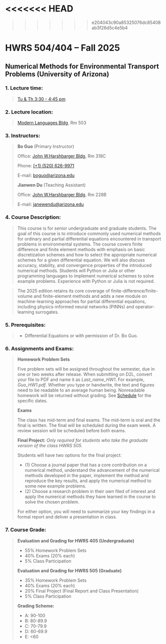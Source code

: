 
<<<<<<< HEAD
=======

>>>>>>> e204043c90a85325076dc85408ab3f26d5c4e5b4
# HWRS 504/404 – Fall 2025

<!--
Notes: 
Missing a page.html & a home.html file in the _layout
-->

<h2>Numerical Methods for Environmental Transport Problems (University of Arizona) </h2>


<h3>1. Lecture time:</h3> 

> [Tu & Th 3:30 - 4:45 pm](assets/calendar/calendar.ics)

<h3>2. Lecture location:</h3>

> [Modern Languages Bldg](https://www.google.com/maps/place/AZPM/@32.2321425,-110.9499052,18.71z/data=!4m6!3m5!1s0x86d671a9fb1d3e09:0x61757677b1166bb8!8m2!3d32.2323371!4d-110.950108!16s%2Fg%2F1tddb8wg?entry=ttu), Rm 503


<h3>3. Instructors:</h3> 

>**Bo Guo** (Primary Instructor)
>
>Office: [John W.Harshbarger Bldg](https://www.google.com/maps/place/John+W.Harshbarger+Bldg,+Tucson,+AZ+85719/data=!4m2!3m1!1s0x86d67106e2b5fe29:0x5acbb11fa472c0af?sa=X&ved=2ahUKEwjJpeTT1euAAxXyJEQIHWBBAPsQ8gF6BAgSEAA&ved=2ahUKEwjJpeTT1euAAxXyJEQIHWBBAPsQ8gF6BAgTEAI), Rm 318C
>
>Phone: <a href="tel:+15206269971">(+1) (520) 626-9971</a>
>
>E-mail:  <a href="mailto:boguo@arizona.edu">boguo@arizona.edu</a>
> 
>**Jianwen Du** (Teaching Assistant)
>
>Office: [John W.Harshbarger Bldg](https://www.google.com/maps/place/John+W.Harshbarger+Bldg,+Tucson,+AZ+85719/data=!4m2!3m1!1s0x86d67106e2b5fe29:0x5acbb11fa472c0af?sa=X&ved=2ahUKEwjJpeTT1euAAxXyJEQIHWBBAPsQ8gF6BAgSEAA&ved=2ahUKEwjJpeTT1euAAxXyJEQIHWBBAPsQ8gF6BAgTEAI), Rm 228B
>
>
>E-mail:  <a href="mailto:janewendu@arizona.edu">janewendu@arizona.edu</a>


<h3>4. Course Description:</h3> 

> This course is for senior undergraduate and graduate students. The goal of this course is to introduce commonly used numerical methods for ordinary and partial differential equations encountered in transport problems in environmental systems. The course covers finite difference and finite element methods with emphasis on basic discretization schemes and how to select the appropriate numerical schemes for a given differential equation. We will also discuss accuracy, stability, and convergence properties of the introduced numerical methods. Students will Python or Julia or other programming languages to implement numerical schemes to solve example problems. Experience with Python or Julia is not required.

> The 2025 edition retains its core coverage of finite-difference/finite-volume and finite-element methods and adds a new module on machine-learning approaches for partial differential equations, including physics-informed neural networks (PINNs) and operator-learning surrogates.

<h3>5. Prerequisites:</h3> 

> - Differential Equations or with permission of Dr. Bo Guo.


<h3>6. Assignments and Exams:</h3>

> **Homework Problem Sets**
> 
> Five problem sets will be assigned throughout the semester, due in one or two weeks after release. When submitting on D2L, convert your file to PDF and name it as *Last_name_HW1*. For example, *Guo_HW1.pdf*. Whether you type or handwrite, the text and figures need to be readable to an average human being. Nonreadable homework will be returned without grading. See [Schedule](https://boguoporousmedia.github.io/HWRS504-404-2025Fall/schedule/) for the specific dates.
> 
> **Exams**
> 
> The class has mid-term and final exams. The mid-term is oral and the final is written. The final will be scheduled during the exam week. A review session will be scheduled before both exams.
> 
> **Final Project:** *Only required for students who take the graduate version of the class HWRS 505.*
> 
> Students will have two options for the final project: 
> - (1) Choose a journal paper that has a core contribution on a numerical method, understand the advancement of the numerical methods developed in the paper, implement the method and reproduce the key results, and apply the numerical method to some new example problems.
> - (2) Choose a research problem in their own filed of interest and apply the numerical methods they have learned in the course to solve the chosen problem. 
> 
> For either option, you will need to summarize your key findings in a formal report and deliver a presentation in class.
> 
>
<h3>7. Course Grade:</h3>

> **Evaluation and Grading for HWRS 405 (Undergraduate)**
> - 55% Homework Problem Sets
> - 40% Exams (20% each)
> - 5% Class Participation
> 
> **Evaluation and Grading for HWRS 505 (Graduate)**
> - 35% Homework Problem Sets
> - 40% Exams (20% each)
> - 20% Final Project (Final Report and Class Presentation)
> - 5% Class Participation
>
>   
> **Grading Scheme:**
> - A: 90-100
> - B: 80-89.9
> - C: 70-79.9
> - D: 60-69.9
> - E: <60
